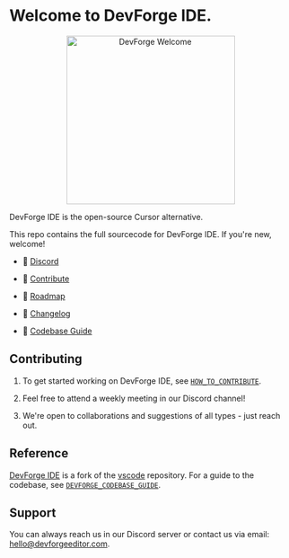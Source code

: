 # Welcome to DevForge IDE.

<div align="center">
	<img
		src="./src/vs/workbench/browser/parts/editor/media/slice_of_devforge.png"
	 	alt="DevForge Welcome"
		width="300"
	 	height="300"
	/>
</div>

DevForge IDE is the open-source Cursor alternative.

This repo contains the full sourcecode for DevForge IDE. If you're new, welcome!

- 👋 [Discord](https://discord.gg/RSNjgaugJs)

- 🔨 [Contribute](https://github.com/devforgeeditor/devforge/blob/main/HOW_TO_CONTRIBUTE.md)

- 🚙 [Roadmap](https://github.com/orgs/devforgeeditor/projects/2)

- 📝 [Changelog](https://devforgeeditor.com/changelog)

- 🧭 [Codebase Guide](https://github.com/devforgeeditor/devforge/blob/main/DEVFORGE_CODEBASE_GUIDE.md)

## Contributing

1. To get started working on DevForge IDE, see [`HOW_TO_CONTRIBUTE`](https://github.com/devforgeeditor/devforge/blob/main/HOW_TO_CONTRIBUTE.md).

2. Feel free to attend a weekly meeting in our Discord channel!

3. We're open to collaborations and suggestions of all types - just reach out.


## Reference

[DevForge IDE](https://devforgeeditor.com) is a fork of the [vscode](https://github.com/microsoft/vscode) repository. For a guide to the codebase, see [`DEVFORGE_CODEBASE_GUIDE`](https://github.com/devforgeeditor/devforge/blob/main/DEVFORGE_CODEBASE_GUIDE.md).

## Support
You can always reach us in our Discord server or contact us via email: hello@devforgeeditor.com.
